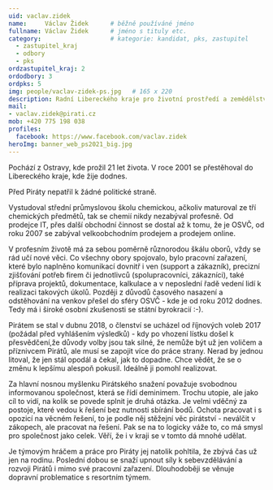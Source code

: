 ```yaml
---
uid: vaclav.zidek
name:     Václav Židek  	# běžně používáné jméno
fullname: Václav Židek  	# jméno s tituly etc.
category:                 	# kategorie: kandidat, pks, zastupitel
  - zastupitel_kraj
  - odbory
  - pks
ordzastupitel_kraj: 2
ordodbory: 3
ordpks: 5
img: people/vaclav-zidek-ps.jpg   # 165 x 220
description: Radní Libereckého kraje pro životní prostředí a zemědělství, čtvrtý místopředseda KS, vedoucí krajského FO           	# kratký popis, max 160 znaků
mail:
- vaclav.zidek@pirati.cz
mob: +420 775 198 038
profiles:
  facebook: https://www.facebook.com/vaclav.zidek
heroImg: banner_web_ps2021_big.jpg
---
```


Pochází z Ostravy, kde prožil 21 let života. V roce 2001 se přestěhoval do Libereckého kraje, kde žije dodnes.

Před Piráty nepatřil k žádné politické straně.

Vystudoval střední průmyslovou školu chemickou, ačkoliv maturoval ze tří chemických předmětů, tak se chemií nikdy nezabýval profesně. Od prodejce IT, přes další obchodní činnost se dostal až k tomu, že je OSVČ, od roku 2007 se zabýval velkoobchodním prodejem a prodejem online.

V profesním životě má za sebou poměrně různorodou škálu oborů, vždy se rád učí nové věci. Co všechny obory spojovalo, bylo pracovní zařazení, které bylo naplněno komunikací dovnitř i ven (support a zákazník), precizní zjišťování potřeb firem či jednotlivců (spolupracovníci, zákazníci), také příprava projektů, dokumentace, kalkulace a v neposlední řadě vedení lidí k realizaci takových úkolů. Později z důvodů časového nasazení a odstěhování na venkov přešel do sféry OSVČ - kde je od roku 2012 dodnes. Tedy má i široké osobní zkušenosti se státní byrokracií :-).

Pirátem se stal v dubnu 2018, o členství se ucházel od říjnových voleb 2017 (požádal před vyhlášením výsledků) - kdy po vhození lístku došel k přesvědčení,že důvody volby jsou tak silné, že nemůže být už jen voličem a příznivcem Pirátů, ale musí se zapojit více do práce strany. Nerad by jednou litoval, že jen stál opodál a čekal, jak to dopadne. Chce vědět, že se o změnu k lepšímu alespoň pokusil. Ideálně ji pomohl realizovat.

Za hlavní nosnou myšlenku Pirátského snažení považuje svobodnou informovanou společnost, která se řídí deminimem. Trochu utopie, ale jako cíl to vidí, na kolik se povede splnit je druhá otázka. Je velmi vděčný za postoje, které vedou k řešení bez nutnosti sbírání bodů. Ochota pracovat i s opozicí na věcném řešení, to je podle něj stěžejní věc pirátství - neválčit v zákopech, ale pracovat na řešení. Pak se na to logicky váže to, co má smysl pro společnost jako celek. Věří, že i v kraji se v tomto dá mnohé udělat.

Je týmovým hráčem a práce pro Piráty jej natolik pohltila, že zbývá čas už jen na rodinu. Poslední dobou se snaží upnout síly k sebevzdělávání a rozvoji Pirátů i mimo své pracovní zařazení. Dlouhodoběji se věnuje dopravní problematice s resortním týmem.